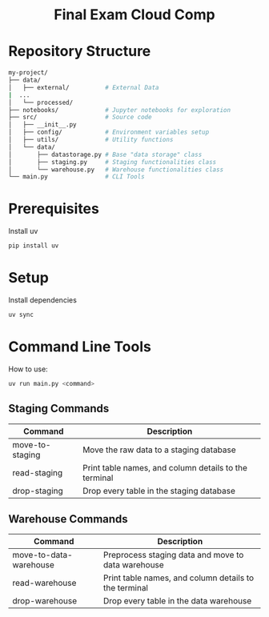 <h1 align="center"> Final Exam Cloud Comp </h1>

# Repository Structure
```bash
my-project/
├── data/               
│   ├── external/          # External Data
|  ...                      
│   └── processed/
├── notebooks/             # Jupyter notebooks for exploration
├── src/                   # Source code
│   ├── __init__.py
│   ├── config/            # Environment variables setup
│   ├── utils/             # Utility functions
│   └── data/
│       ├── datastorage.py # Base "data storage" class
│       ├── staging.py     # Staging functionalities class
│       └── warehouse.py   # Warehouse functionalities class
└── main.py                # CLI Tools
```

# Prerequisites
Install uv
```bash
pip install uv
```

# Setup
Install dependencies
```bash
uv sync
```

# Command Line Tools

How to use:
```bash
uv run main.py <command>
```

## Staging Commands

| Command        | Description |
|----------------|-------------|
| move-to-staging| Move the raw data to a staging database |
| read-staging   | Print table names, and column details to the terminal |
| drop-staging   | Drop every table in the staging database |

## Warehouse Commands

| Command        | Description |
|----------------|-------------|
| move-to-data-warehouse | Preprocess staging data and move to data warehouse |
| read-warehouse   | Print table names, and column details to the terminal |
| drop-warehouse   | Drop every table in the data warehouse |

